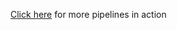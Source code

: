 [Click here](https://github.com/e2eSolutionArchitect/hcp-packer-image-builder-pipeline/tree/main/ado-pipelines) for more pipelines in action
